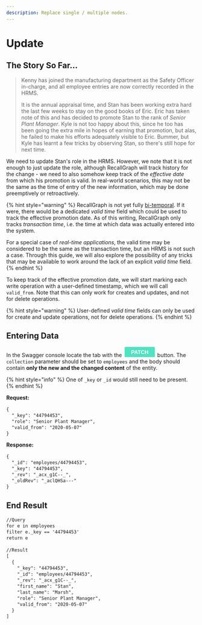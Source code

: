```yaml
---
description: Replace single / multiple nodes.
---
```


# Update

## The Story So Far...

> Kenny has joined the manufacturing department as the Safety Officer in-charge, and all employee entries are now correctly recorded in the HRMS.
>
> It is the annual appraisal time, and Stan has been working extra hard the last few weeks to stay on the good books of Eric. Eric has taken note of this and has decided to promote Stan to the rank of _Senior Plant Manager_. Kyle is not too happy about this, since he too has been going the extra mile in hopes of earning that promotion, but alas, he failed to make his efforts adequately visible to Eric. Bummer, but Kyle has learnt a few tricks by observing Stan, so there's still hope for next time.

We need to update Stan's role in the HRMS. However, we note that it is not enough to just update the role, although RecallGraph will track history for the change - we need to also somehow keep track of the _effective date_ from which his promotion is valid. In real-world scenarios, this may not be the same as the time of entry of the new information, which may be done preemptively or retroactively.

{% hint style="warning" %}
RecallGraph is not yet fully [bi-temporal](../../../understanding-recallgraph/concepts.md#versioned-graph-stores). If it were, there would be a dedicated _valid time_ field which could be used to track the effective promotion date. As of this writing, RecallGraph only tracks _transaction time_, i.e. the time at which data was actually entered into the system.

For a special case of _real-time applications_, the valid time may be considered to be the same as the transaction time, but an HRMS is not such a case. Through this guide, we will also explore the possibility of any tricks that may be available to work around the lack of an explicit _valid time_ field.
{% endhint %}

To keep track of the effective promotion date, we will start marking each write operation with a user-defined timestamp, which we will call `valid_from`. Note that this can only work for creates and updates, and not for delete operations.

{% hint style="warning" %}
User-defined _valid time_ fields can only be used for create and update operations, not for delete operations.
{% endhint %}

## Entering Data

In the Swagger console locate the tab with the ![](../../../.gitbook/assets/image%20%282%29.png) button. The `collection` parameter should be set to `employees` and the body should contain **only the new and the changed content** of the entity.

{% hint style="info" %}
One of `_key` or `_id` would still need to be present.
{% endhint %}

**Request:**

```text
{
  "_key": "44794453",
  "role": "Senior Plant Manager",
  "valid_from": "2020-05-07"
}
```

**Response:**

```text
{
  "_id": "employees/44794453",
  "_key": "44794453",
  "_rev": "_acx_g1C--_",
  "_oldRev": "_aclQHSa---"
}
```

## End Result

```text
//Query
for e in employees
filter e._key == '44794453'
return e

//Result
[
  {
    "_key": "44794453",
    "_id": "employees/44794453",
    "_rev": "_acx_g1C--_",
    "first_name": "Stan",
    "last_name": "Marsh",
    "role": "Senior Plant Manager",
    "valid_from": "2020-05-07"
  }
]
```

